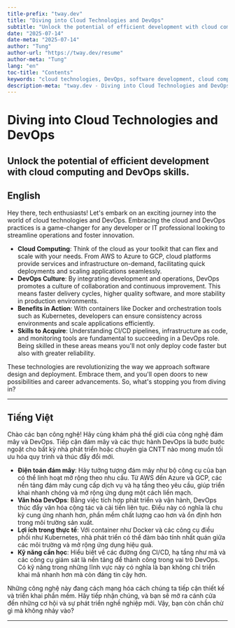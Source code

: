 ```yaml
---
title-prefix: "tway.dev"
title: "Diving into Cloud Technologies and DevOps"
subtitle: "Unlock the potential of efficient development with cloud computing and DevOps skills."
date: "2025-07-14"
date-meta: "2025-07-14"
author: "Tung"
author-url: "https://tway.dev/resume"
author-meta: "Tung"
lang: "en"
toc-title: "Contents"
keywords: "cloud technologies, DevOps, software development, cloud computing, tway.dev, developer skills, agile"
description-meta: "tway.dev - Diving into Cloud Technologies and DevOps - Unlock the potential of efficient development with cloud computing and DevOps skills."
---
```


# Diving into Cloud Technologies and DevOps
## Unlock the potential of efficient development with cloud computing and DevOps skills.

## English
Hey there, tech enthusiasts! Let's embark on an exciting journey into the world of cloud technologies and DevOps. Embracing the cloud and DevOps practices is a game-changer for any developer or IT professional looking to streamline operations and foster innovation.

- **Cloud Computing**: Think of the cloud as your toolkit that can flex and scale with your needs. From AWS to Azure to GCP, cloud platforms provide services and infrastructure on-demand, facilitating quick deployments and scaling applications seamlessly.
- **DevOps Culture**: By integrating development and operations, DevOps promotes a culture of collaboration and continuous improvement. This means faster delivery cycles, higher quality software, and more stability in production environments.
- **Benefits in Action**: With containers like Docker and orchestration tools such as Kubernetes, developers can ensure consistency across environments and scale applications efficiently.
- **Skills to Acquire**: Understanding CI/CD pipelines, infrastructure as code, and monitoring tools are fundamental to succeeding in a DevOps role. Being skilled in these areas means you'll not only deploy code faster but also with greater reliability.

These technologies are revolutionizing the way we approach software design and deployment. Embrace them, and you'll open doors to new possibilities and career advancements. So, what's stopping you from diving in?

---

## Tiếng Việt
Chào các bạn công nghệ! Hãy cùng khám phá thế giới của công nghệ đám mây và DevOps. Tiếp cận đám mây và các thực hành DevOps là bước bước ngoặt cho bất kỳ nhà phát triển hoặc chuyên gia CNTT nào mong muốn tối ưu hóa quy trình và thúc đẩy đổi mới.

- **Điện toán đám mây**: Hãy tưởng tượng đám mây như bộ công cụ của bạn có thể linh hoạt mở rộng theo nhu cầu. Từ AWS đến Azure và GCP, các nền tảng đám mây cung cấp dịch vụ và hạ tầng theo yêu cầu, giúp triển khai nhanh chóng và mở rộng ứng dụng một cách liền mạch.
- **Văn hóa DevOps**: Bằng việc tích hợp phát triển và vận hành, DevOps thúc đẩy văn hóa cộng tác và cải tiến liên tục. Điều này có nghĩa là chu kỳ cung ứng nhanh hơn, phần mềm chất lượng cao hơn và ổn định hơn trong môi trường sản xuất.
- **Lợi ích trong thực tế**: Với container như Docker và các công cụ điều phối như Kubernetes, nhà phát triển có thể đảm bảo tính nhất quán giữa các môi trường và mở rộng ứng dụng hiệu quả.
- **Kỹ năng cần học**: Hiểu biết về các đường ống CI/CD, hạ tầng như mã và các công cụ giám sát là nền tảng để thành công trong vai trò DevOps. Có kỹ năng trong những lĩnh vực này có nghĩa là bạn không chỉ triển khai mã nhanh hơn mà còn đáng tin cậy hơn.

Những công nghệ này đang cách mạng hóa cách chúng ta tiếp cận thiết kế và triển khai phần mềm. Hãy tiếp nhận chúng, và bạn sẽ mở ra cánh cửa đến những cơ hội và sự phát triển nghề nghiệp mới. Vậy, bạn còn chần chừ gì mà không nhảy vào?

---